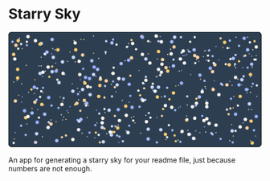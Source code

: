 # Starry Sky

<p align="center">
  <img src="media/starry-sky.svg" alt="Starry sky generated image">
</p>

An app for generating a starry sky for your readme file, just because numbers are not enough.
